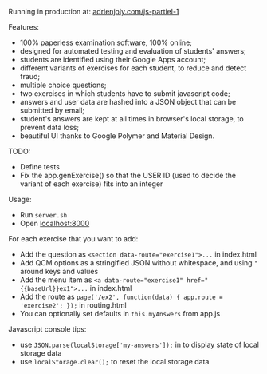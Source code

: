 Running in production at: [adrienjoly.com/js-partiel-1](http://adrienjoly.com/js-partiel-1)

Features:

- 100% paperless examination software, 100% online;
- designed for automated testing and evaluation of students' answers;
- students are identified using their Google Apps account;
- different variants of exercises for each student, to reduce and detect fraud;
- multiple choice questions;
- two exercises in which students have to submit javascript code;
- answers and user data are hashed into a JSON object that can be submitted by email;
- student's answers are kept at all times in browser's local storage, to prevent data loss;
- beautiful UI thanks to Google Polymer and Material Design.

TODO:

- Define tests
- Fix the app.genExercise() so that the USER ID (used to decide the variant of each exercise) fits into an integer

Usage:

- Run `server.sh`
- Open [localhost:8000](http://localhost:8000)

For each exercise that you want to add:

- Add the question as `<section data-route="exercise1">...` in index.html
- Add QCM options as a stringified JSON without whitespace, and using `"` around keys and values
- Add the menu item as `<a data-route="exercise1" href="{{baseUrl}}ex1">...` in index.html
- Add the route as `page('/ex2', function(data) { app.route = 'exercise2'; });` in routing.html
- You can optionally set defaults in `this.myAnswers` from app.js

Javascript console tips:

- use `JSON.parse(localStorage['my-answers']);` in to display state of local storage data
- use `localStorage.clear();` to reset the local storage data
